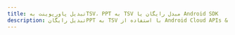 ---title: تبدیل پاورپوینت بهTSV، PPT به TSV مبدل رایگان یا Android SDKdescription: تبدیل رایگانPPT به TSV با استفاده از Android Cloud APIs & SDK. همچنین اسناد Microsoft PowerPoint را در Cloud ایجاد، ویرایش و رندر کنید.---